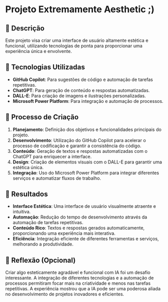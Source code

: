 # Projeto Extremamente Aesthetic ;)

## 📒 Descrição
Este projeto visa criar uma interface de usuário altamente estética e funcional, utilizando tecnologias de ponta para proporcionar uma experiência única e envolvente.

## 🤖 Tecnologias Utilizadas
- **GitHub Copilot**: Para sugestões de código e automação de tarefas repetitivas.
- **ChatGPT**: Para geração de conteúdo e respostas automatizadas.
- **DALL-E**: Para criação de imagens e ilustrações personalizadas.
- **Microsoft Power Platform**: Para integração e automação de processos.

## 🧐 Processo de Criação
1. **Planejamento**: Definição dos objetivos e funcionalidades principais do projeto.
2. **Desenvolvimento**: Utilização do GitHub Copilot para acelerar o processo de codificação e garantir a consistência do código.
3. **Conteúdo**: Geração de textos e respostas automatizadas com o ChatGPT para enriquecer a interface.
4. **Design**: Criação de elementos visuais com o DALL-E para garantir uma estética única.
5. **Integração**: Uso do Microsoft Power Platform para integrar diferentes serviços e automatizar fluxos de trabalho.

## 🚀 Resultados
- **Interface Estética**: Uma interface de usuário visualmente atraente e intuitiva.
- **Automação**: Redução do tempo de desenvolvimento através da automação de tarefas repetitivas.
- **Conteúdo Rico**: Textos e respostas gerados automaticamente, proporcionando uma experiência mais interativa.
- **Eficiência**: Integração eficiente de diferentes ferramentas e serviços, melhorando a produtividade.

## 💭 Reflexão (Opcional)
Criar algo esteticamente agradável e funcional com IA foi um desafio interessante. A integração de diferentes tecnologias e a automação de processos permitiram focar mais na criatividade e menos nas tarefas repetitivas. A experiência mostrou que a IA pode ser uma poderosa aliada no desenvolvimento de projetos inovadores e eficientes.
